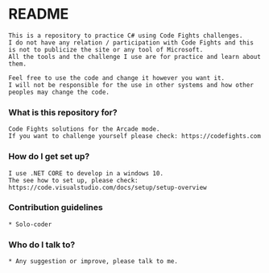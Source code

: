 # README #

	This is a repository to practice C# using Code Fights challenges. 
	I do not have any relation / participation with Code Fights and this is not to publicize the site or any tool of Microsoft. 
	All the tools and the challenge I use are for practice and learn about them. 
	
	Feel free to use the code and change it however you want it. 
	I will not be responsible for the use in other systems and how other peoples may change the code. 

### What is this repository for? ###

	Code Fights solutions for the Arcade mode.
	If you want to challenge yourself please check: https://codefights.com

### How do I get set up? ###

	I use .NET CORE to develop in a windows 10.
	The see how to set up, please check: https://code.visualstudio.com/docs/setup/setup-overview

### Contribution guidelines ###

	* Solo-coder

### Who do I talk to? ###
	* Any suggestion or improve, please talk to me.